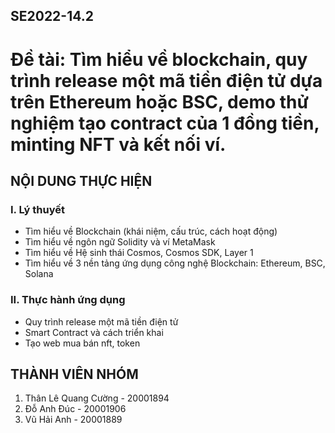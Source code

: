 ## SE2022-14.2
# Đề tài: Tìm hiểu về blockchain, quy trình release một mã tiền điện tử dựa trên Ethereum hoặc BSC, demo thử nghiệm tạo contract của 1 đồng tiền, minting NFT và kết nối ví.
## NỘI DUNG THỰC HIỆN
### I. Lý thuyết
* Tìm hiểu về Blockchain (khái niệm, cấu trúc, cách hoạt động)
* Tìm hiểu về ngôn ngữ Solidity và ví MetaMask 
* Tìm hiểu về Hệ sinh thái Cosmos, Cosmos SDK, Layer 1
* Tìm hiểu về 3 nền tảng ứng dụng công nghệ Blockchain: Ethereum, BSC, Solana
### II. Thực hành ứng dụng
* Quy trình release một mã tiền điện tử
* Smart Contract và cách triển khai
* Tạo web mua bán nft, token
## THÀNH VIÊN NHÓM
1. Thân Lê Quang Cường - 20001894
2. Đỗ Anh Đúc - 20001906
3. Vũ Hải Anh - 20001889
